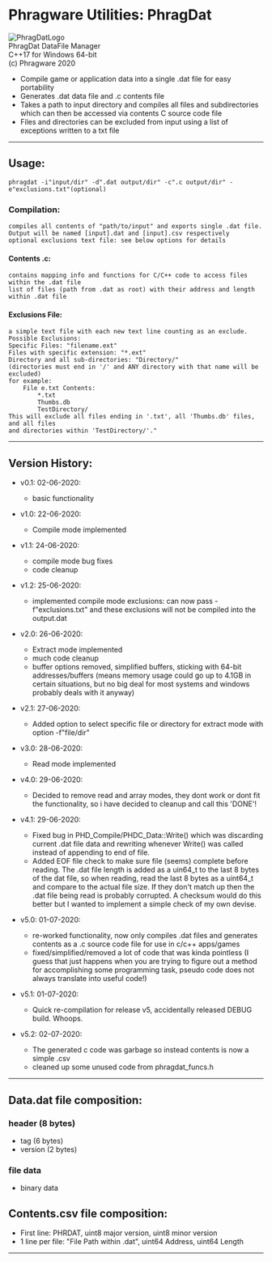 # Phragware Utilities: PhragDat
![PhragDatLogo](https://raw.githubusercontent.com/phraggers/PhragDat/master/PhragwareLogo.png)
<br>PhragDat DataFile Manager
<br/>C++17 for Windows 64-bit
<br/>(c) Phragware 2020


- Compile game or application data into a single .dat file for easy portability
- Generates .dat data file and .c contents file
- Takes a path to input directory and compiles all files and subdirectories which can then be accessed via contents C source code file
- Files and directories can be excluded from input using a list of exceptions written to a txt file

<hr/>

## Usage:
	phragdat -i"input/dir" -d".dat output/dir" -c".c output/dir" -e"exclusions.txt"(optional)

### Compilation:
    compiles all contents of "path/to/input" and exports single .dat file.
    Output will be named [input].dat and [input].csv respectively
    optional exclusions text file: see below options for details

#### Contents .c:
    contains mapping info and functions for C/C++ code to access files within the .dat file
    list of files (path from .dat as root) with their address and length within .dat file

#### Exclusions File:
    a simple text file with each new text line counting as an exclude.
    Possible Exclusions:
    Specific Files: "filename.ext"
    Files with specific extension: "*.ext"
    Directory and all sub-directories: "Directory/"
    (directories must end in '/' and ANY directory with that name will be excluded)
    for example:
        File e.txt Contents:
            *.txt
            Thumbs.db
            TestDirectory/
    This will exclude all files ending in '.txt', all 'Thumbs.db' files, and all files
    and directories within 'TestDirectory/'."

<hr/>

## Version History:<br/>

- v0.1: 02-06-2020:
	- basic functionality

- v1.0: 22-06-2020:
	- Compile mode implemented

- v1.1: 24-06-2020:
	- compile mode bug fixes
	- code cleanup

- v1.2: 25-06-2020:
	- implemented compile mode exclusions: can now pass -f"exclusions.txt" and these exclusions will not be compiled into the output.dat

- v2.0: 26-06-2020:
	- Extract mode implemented
	- much code cleanup
	- buffer options removed, simplified buffers, sticking with 64-bit addresses/buffers (means memory usage could go up to 4.1GB in certain situations, but no big deal for most systems and windows probably deals with it anyway)

- v2.1: 27-06-2020:
	- Added option to select specific file or directory for extract mode with option -f"file/dir"

- v3.0: 28-06-2020:
	- Read mode implemented

- v4.0: 29-06-2020:
	- Decided to remove read and array modes, they dont work or dont fit the functionality, so i have decided to cleanup and call this 'DONE'!

- v4.1: 29-06-2020:
	- Fixed bug in PHD_Compile/PHDC_Data::Write() which was discarding current .dat file data and rewriting whenever Write() was called instead of appending to end of file.
  - Added EOF file check to make sure file (seems) complete before reading. The .dat file length is added as a uin64_t to the last 8 bytes of the dat file, so when reading, read the last 8 bytes as a uint64_t and compare to the actual file size. If they don't match up then the .dat file being read is probably corrupted. A checksum would do this better but I wanted to implement a simple check of my own devise.

- v5.0: 01-07-2020:
	- re-worked functionality, now only compiles .dat files and generates contents as a .c source code file for use in c/c++ apps/games
  - fixed/simplified/removed a lot of code that was kinda pointless (I guess that just happens when you are trying to figure out a method for accomplishing some programming task, pseudo code does not always translate into useful code!)

- v5.1: 01-07-2020:
	- Quick re-compilation for release v5, accidentally released DEBUG build. Whoops.

- v5.2: 02-07-2020:
	- The generated c code was garbage so instead contents is now a simple .csv
  - cleaned up some unused code from phragdat_funcs.h

<hr/>

## Data.dat file composition:

### header (8 bytes)
- tag (6 bytes)
- version (2 bytes)

### file data
- binary data

## Contents.csv file composition:
- First line: PHRDAT, uint8 major version, uint8 minor version
- 1 line per file: "File Path within .dat", uint64 Address, uint64 Length

<hr/>
